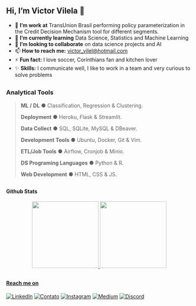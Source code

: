 ## Hi, I’m Victor Vilela 👋
  
- 🔭 **I’m work at** TransUnion Brasil performing policy parameterization in the Credit Decision Mechanism tool for different segments.
- 🌱 **I’m currently learning** Data Science, Statistics and Machine Learning
- 👯 **I’m looking to collaborate** on data science projects and AI
- 📫 **How to reach me:** victor_vilel@hotmail.com
- ⚡ **Fun fact:** I love soccer, Corinthians fan and kitchen lover
- ✨ **Skills:** I communicate well, I like to work in a team and very curious to solve problems

##

### Analytical Tools


> **ML / DL** ● Classification, Regression & Clustering.
> 
> **Deployment** ● Heroku, Flask & Streamlit.
> 
> **Data Collect** ● SQL, SQLite, MySQL & DBeaver.
> 
> **Development Tools** ● Ubuntu, Docker, Git & Vim.
>
> **ETL/Job Tools** ● Airflow, Cronjob & Minio.
> 
> **DS Programing Languages** ● Python & R.
> 
> **Web Development** ● HTML, CSS & JS.

##

#### Github Stats

<div align="center">
  <a href="https://github.com/victor-vilela">
  <img height="180em" src="https://github-readme-stats.vercel.app/api?username=victor-vilela&show_icons=true&theme=apprentice&include_all_commits=true&count_private=true"/>
  <img height="180em" src="https://github-readme-stats.vercel.app/api/top-langs/?username=victor-vilela&layout=compact&langs_count=7&theme=apprentice"/>
</div>

##
          
#### Reach me on

[![LinkedIn](https://img.shields.io/badge/linkedin-%230077B5.svg?style=for-the-badge&logo=linkedin&logoColor=white)](https://linkedin.com/in/vilelavictor)
[![Contato](https://img.shields.io/badge/-Contato-%23333?style=for-the-badge&logo=gmail&logoColor=white)](mailto:victor_vilel@hotmail.com)
[![Instagram](https://img.shields.io/badge/instagram-%23E4405F.svg?style=for-the-badge&logo=Instagram&logoColor=white)](https://instagram.com/victorvilela_)
[![Medium](https://img.shields.io/badge/medium-000000?style=for-the-badge&logo=medium&logoColor=white)](https://medium.com/@victorvilela_)
[![Discord](https://img.shields.io/badge/Discord-7289DA?style=for-the-badge&logo=discord&logoColor=white)](https://discord.gg/wagxzStdcR)
